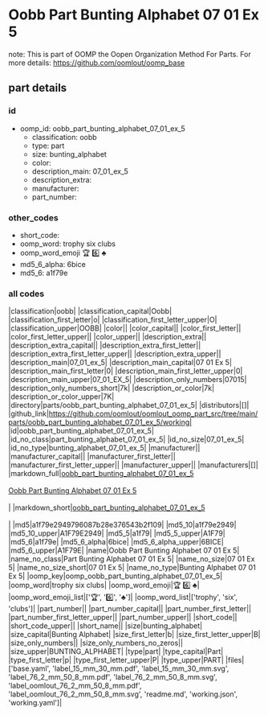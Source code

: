 # Oobb Part Bunting Alphabet 07 01 Ex 5  

note: This is part of OOMP the Oopen Organization Method For Parts. For more details: https://github.com/oomlout/oomp_base

##  part details





### id
* oomp_id: oobb_part_bunting_alphabet_07_01_ex_5
  * classification: oobb
  * type: part
  * size: bunting_alphabet
  * color: 
  * description_main: 07_01_ex_5
  * description_extra: 
  * manufacturer: 
  * part_number: 

### other_codes
* short_code: 
* oomp_word: trophy six clubs
* oomp_word_emoji :trophy: :six: :clubs:
* md5_6_alpha: 6bice
* md5_6: a1f79e

### all codes 
|classification|oobb|
|classification_capital|Oobb|
|classification_first_letter|o|
|classification_first_letter_upper|O|
|classification_upper|OOBB|
|color||
|color_capital||
|color_first_letter||
|color_first_letter_upper||
|color_upper||
|description_extra||
|description_extra_capital||
|description_extra_first_letter||
|description_extra_first_letter_upper||
|description_extra_upper||
|description_main|07_01_ex_5|
|description_main_capital|07 01 Ex 5|
|description_main_first_letter|0|
|description_main_first_letter_upper|0|
|description_main_upper|07_01_EX_5|
|description_only_numbers|07015|
|description_only_numbers_short|7k|
|description_or_color|7k|
|description_or_color_upper|7K|
|directory|parts/oobb_part_bunting_alphabet_07_01_ex_5|
|distributors|[]|
|github_link|https://github.com/oomlout/oomlout_oomp_part_src/tree/main/parts/oobb_part_bunting_alphabet_07_01_ex_5/working|
|id|oobb_part_bunting_alphabet_07_01_ex_5|
|id_no_class|part_bunting_alphabet_07_01_ex_5|
|id_no_size|07_01_ex_5|
|id_no_type|bunting_alphabet_07_01_ex_5|
|manufacturer||
|manufacturer_capital||
|manufacturer_first_letter||
|manufacturer_first_letter_upper||
|manufacturer_upper||
|manufacturers|[]|
|markdown_full|[oobb_part_bunting_alphabet_07_01_ex_5](https://github.com/oomlout/oomlout_oomp_part_src/tree/main/parts/oobb_part_bunting_alphabet_07_01_ex_5/working)<br>[](https://github.com/oomlout/oomlout_oomp_part_src/tree/main/parts/oobb_part_bunting_alphabet_07_01_ex_5/working)<br>[Oobb Part Bunting Alphabet 07 01 Ex 5](https://github.com/oomlout/oomlout_oomp_part_src/tree/main/parts/oobb_part_bunting_alphabet_07_01_ex_5/working)<br><br>|
|markdown_short|[oobb_part_bunting_alphabet_07_01_ex_5](https://github.com/oomlout/oomlout_oomp_part_src/tree/main/parts/oobb_part_bunting_alphabet_07_01_ex_5/working)<br><br>|
|md5|a1f79e2949796087b28e376543b2f109|
|md5_10|a1f79e2949|
|md5_10_upper|A1F79E2949|
|md5_5|a1f79|
|md5_5_upper|A1F79|
|md5_6|a1f79e|
|md5_6_alpha|6bice|
|md5_6_alpha_upper|6BICE|
|md5_6_upper|A1F79E|
|name|Oobb Part Bunting Alphabet 07 01 Ex 5|
|name_no_class|Part Bunting Alphabet 07 01 Ex 5|
|name_no_size|07 01 Ex 5|
|name_no_size_short|07 01 Ex 5|
|name_no_type|Bunting Alphabet 07 01 Ex 5|
|oomp_key|oomp_oobb_part_bunting_alphabet_07_01_ex_5|
|oomp_word|trophy six clubs|
|oomp_word_emoji|:trophy: :six: :clubs:|
|oomp_word_emoji_list|[':trophy:', ':six:', ':clubs:']|
|oomp_word_list|['trophy', 'six', 'clubs']|
|part_number||
|part_number_capital||
|part_number_first_letter||
|part_number_first_letter_upper||
|part_number_upper||
|short_code||
|short_code_upper||
|short_name||
|size|bunting_alphabet|
|size_capital|Bunting Alphabet|
|size_first_letter|b|
|size_first_letter_upper|B|
|size_only_numbers||
|size_only_numbers_no_zeros||
|size_upper|BUNTING_ALPHABET|
|type|part|
|type_capital|Part|
|type_first_letter|p|
|type_first_letter_upper|P|
|type_upper|PART|
|files|['base.yaml', 'label_15_mm_30_mm.pdf', 'label_15_mm_30_mm.svg', 'label_76_2_mm_50_8_mm.pdf', 'label_76_2_mm_50_8_mm.svg', 'label_oomlout_76_2_mm_50_8_mm.pdf', 'label_oomlout_76_2_mm_50_8_mm.svg', 'readme.md', 'working.json', 'working.yaml']|

